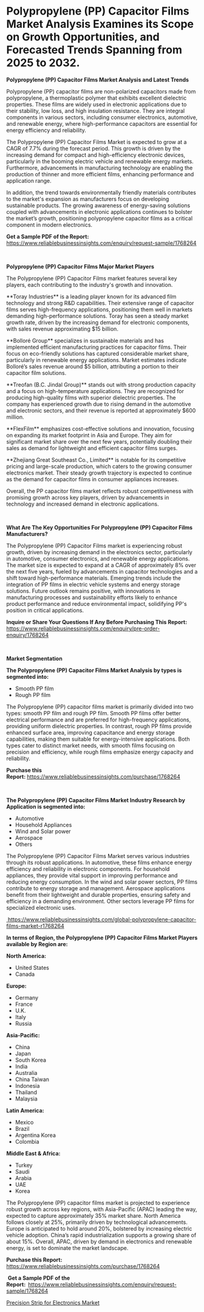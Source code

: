 <p><h1>Polypropylene (PP) Capacitor Films Market Analysis Examines its Scope on Growth Opportunities, and Forecasted Trends Spanning from 2025 to 2032.</h1></p><p><strong>Polypropylene (PP) Capacitor Films Market Analysis and Latest Trends</strong></p>
<p><p>Polypropylene (PP) capacitor films are non-polarized capacitors made from polypropylene, a thermoplastic polymer that exhibits excellent dielectric properties. These films are widely used in electronic applications due to their stability, low loss, and high insulation resistance. They are integral components in various sectors, including consumer electronics, automotive, and renewable energy, where high-performance capacitors are essential for energy efficiency and reliability.</p><p>The Polypropylene (PP) Capacitor Films Market is expected to grow at a CAGR of 7.7% during the forecast period. This growth is driven by the increasing demand for compact and high-efficiency electronic devices, particularly in the booming electric vehicle and renewable energy markets. Furthermore, advancements in manufacturing technology are enabling the production of thinner and more efficient films, enhancing performance and application range. </p><p>In addition, the trend towards environmentally friendly materials contributes to the market's expansion as manufacturers focus on developing sustainable products. The growing awareness of energy-saving solutions coupled with advancements in electronic applications continues to bolster the market’s growth, positioning polypropylene capacitor films as a critical component in modern electronics.</p></p>
<p><strong>Get a Sample PDF of the Report:&nbsp;</strong> <a href="https://www.reliablebusinessinsights.com/enquiry/request-sample/1768264?utm_campaign=3133&utm_medium=2&utm_source=Github&utm_content=ia&utm_term=03042025&utm_id=polypropylene-pp-capacitor-films">https://www.reliablebusinessinsights.com/enquiry/request-sample/1768264</a></p>
<p>&nbsp;</p>
<p><strong>Polypropylene (PP) Capacitor Films Major Market Players</strong></p>
<p><p>The Polypropylene (PP) Capacitor Films market features several key players, each contributing to the industry's growth and innovation. </p><p>**Toray Industries** is a leading player known for its advanced film technology and strong R&D capabilities. Their extensive range of capacitor films serves high-frequency applications, positioning them well in markets demanding high-performance solutions. Toray has seen a steady market growth rate, driven by the increasing demand for electronic components, with sales revenue approximating $15 billion.</p><p>**Bolloré Group** specializes in sustainable materials and has implemented efficient manufacturing practices for capacitor films. Their focus on eco-friendly solutions has captured considerable market share, particularly in renewable energy applications. Market estimates indicate Bolloré’s sales revenue around $5 billion, attributing a portion to their capacitor film solutions.</p><p>**Treofan (B.C. Jindal Group)** stands out with strong production capacity and a focus on high-temperature applications. They are recognized for producing high-quality films with superior dielectric properties. The company has experienced growth due to rising demand in the automotive and electronic sectors, and their revenue is reported at approximately $600 million.</p><p>**FlexFilm** emphasizes cost-effective solutions and innovation, focusing on expanding its market footprint in Asia and Europe. They aim for significant market share over the next few years, potentially doubling their sales as demand for lightweight and efficient capacitor films surges.</p><p>**Zhejiang Great Southeast Co., Limited** is notable for its competitive pricing and large-scale production, which caters to the growing consumer electronics market. Their steady growth trajectory is expected to continue as the demand for capacitor films in consumer appliances increases.</p><p>Overall, the PP capacitor films market reflects robust competitiveness with promising growth across key players, driven by advancements in technology and increased demand in electronic applications.</p></p>
<p>&nbsp;</p>
<p><strong>What Are The Key Opportunities For Polypropylene (PP) Capacitor Films Manufacturers?</strong></p>
<p><p>The Polypropylene (PP) Capacitor Films market is experiencing robust growth, driven by increasing demand in the electronics sector, particularly in automotive, consumer electronics, and renewable energy applications. The market size is expected to expand at a CAGR of approximately 8% over the next five years, fueled by advancements in capacitor technologies and a shift toward high-performance materials. Emerging trends include the integration of PP films in electric vehicle systems and energy storage solutions. Future outlook remains positive, with innovations in manufacturing processes and sustainability efforts likely to enhance product performance and reduce environmental impact, solidifying PP's position in critical applications.</p></p>
<p><strong>Inquire or Share Your Questions If Any Before Purchasing This Report:</strong> <a href="https://www.reliablebusinessinsights.com/enquiry/pre-order-enquiry/1768264?utm_campaign=3133&utm_medium=2&utm_source=Github&utm_content=ia&utm_term=03042025&utm_id=polypropylene-pp-capacitor-films">https://www.reliablebusinessinsights.com/enquiry/pre-order-enquiry/1768264</a></p>
<p>&nbsp;</p>
<p><strong>Market Segmentation</strong></p>
<p><strong>The Polypropylene (PP) Capacitor Films Market Analysis by types is segmented into:</strong></p>
<p><ul><li>Smooth PP film</li><li>Rough PP film</li></ul></p>
<p><p>The Polypropylene (PP) capacitor films market is primarily divided into two types: smooth PP film and rough PP film. Smooth PP films offer better electrical performance and are preferred for high-frequency applications, providing uniform dielectric properties. In contrast, rough PP films provide enhanced surface area, improving capacitance and energy storage capabilities, making them suitable for energy-intensive applications. Both types cater to distinct market needs, with smooth films focusing on precision and efficiency, while rough films emphasize energy capacity and reliability.</p></p>
<p><strong>Purchase this Report:&nbsp;</strong><a href="https://www.reliablebusinessinsights.com/purchase/1768264?utm_campaign=3133&utm_medium=2&utm_source=Github&utm_content=ia&utm_term=03042025&utm_id=polypropylene-pp-capacitor-films">https://www.reliablebusinessinsights.com/purchase/1768264</a></p>
<p>&nbsp;</p>
<p><strong>The Polypropylene (PP) Capacitor Films Market Industry Research by Application is segmented into:</strong></p>
<p><ul><li>Automotive</li><li>Household Appliances</li><li>Wind and Solar power</li><li>Aerospace</li><li>Others</li></ul></p>
<p><p>The Polypropylene (PP) Capacitor Films Market serves various industries through its robust applications. In automotive, these films enhance energy efficiency and reliability in electronic components. For household appliances, they provide vital support in improving performance and reducing energy consumption. In the wind and solar power sectors, PP films contribute to energy storage and management. Aerospace applications benefit from their lightweight and durable properties, ensuring safety and efficiency in a demanding environment. Other sectors leverage PP films for specialized electronic uses.</p></p>
<p><a href="https://www.reliablebusinessinsights.com/global-polypropylene-capacitor-films-market-r1768264?utm_campaign=3133&utm_medium=2&utm_source=Github&utm_content=ia&utm_term=03042025&utm_id=polypropylene-pp-capacitor-films">&nbsp;https://www.reliablebusinessinsights.com/global-polypropylene-capacitor-films-market-r1768264</a></p>
<p><strong>In terms of Region, the Polypropylene (PP) Capacitor Films Market Players available by Region are:</strong></p>
<p>
    <p> <strong> North America: </strong>
        <ul>
            <li>United States</li>
            <li>Canada</li>
        </ul>
        </p> 
    <p> <strong> Europe: </strong>
        <ul>
            <li>Germany</li>
            <li>France</li>
            <li>U.K.</li>
            <li>Italy</li>
            <li>Russia</li>
        </ul>
        </p> 
    <p> <strong> Asia-Pacific: </strong>
        <ul>
            <li>China</li>
            <li>Japan</li>
            <li>South Korea</li>
            <li>India</li>
            <li>Australia</li>
            <li>China Taiwan</li>
            <li>Indonesia</li>
            <li>Thailand</li>
            <li>Malaysia</li>
        </ul>
        </p> 
    <p> <strong> Latin America: </strong>
        <ul>
            <li>Mexico</li>
            <li>Brazil</li>
            <li>Argentina Korea</li>
            <li>Colombia</li>
        </ul>
        </p> 
    <p> <strong> Middle East & Africa: </strong>
        <ul>
            <li>Turkey</li>
            <li>Saudi</li>
            <li>Arabia</li>
            <li>UAE</li>
            <li>Korea</li>
        </ul>
    </p>
    </p>
<p><p>The Polypropylene (PP) capacitor films market is projected to experience robust growth across key regions, with Asia-Pacific (APAC) leading the way, expected to capture approximately 35% market share. North America follows closely at 25%, primarily driven by technological advancements. Europe is anticipated to hold around 20%, bolstered by increasing electric vehicle adoption. China’s rapid industrialization supports a growing share of about 15%. Overall, APAC, driven by demand in electronics and renewable energy, is set to dominate the market landscape.</p></p>
<p><strong>Purchase this Report: </strong><a href="https://www.reliablebusinessinsights.com/purchase/1768264?utm_campaign=3133&utm_medium=2&utm_source=Github&utm_content=ia&utm_term=03042025&utm_id=polypropylene-pp-capacitor-films">https://www.reliablebusinessinsights.com/purchase/1768264</a></p>
<p>&nbsp;<strong>Get a Sample PDF of the Report:&nbsp;&nbsp;</strong><a href="https://www.reliablebusinessinsights.com/enquiry/request-sample/1768264?utm_campaign=3133&utm_medium=2&utm_source=Github&utm_content=ia&utm_term=03042025&utm_id=polypropylene-pp-capacitor-films">https://www.reliablebusinessinsights.com/enquiry/request-sample/1768264</a></p>
<p><strong></strong></p>
<p><p><a href="https://github.com/doljanzwald/Market-Research-Report-List-1/blob/main/precision-strip-for-electronics-market.md?utm_campaign=3133&utm_medium=2&utm_source=Github&utm_content=ia&utm_term=03042025&utm_id=polypropylene-pp-capacitor-films">Precision Strip for Electronics Market</a></p></p>